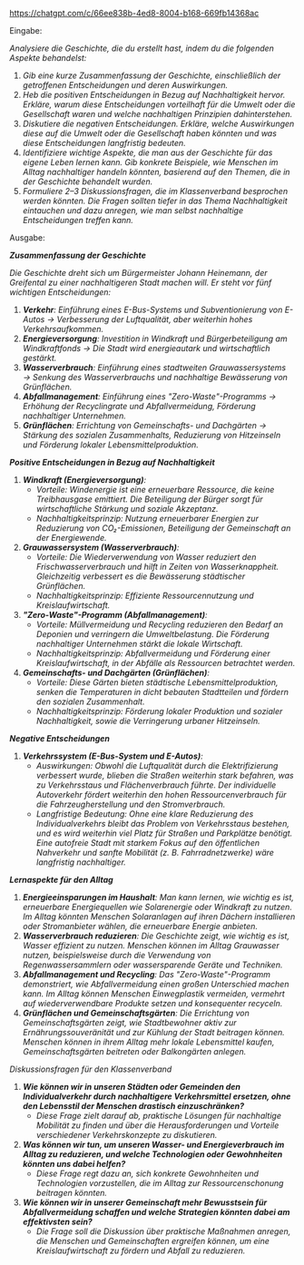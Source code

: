 https://chatgpt.com/c/66ee838b-4ed8-8004-b168-669fb14368ac

Eingabe:

*Analysiere die Geschichte, die du erstellt hast, indem du die folgenden Aspekte behandelst:*

1. *Gib eine kurze Zusammenfassung der Geschichte, einschließlich der getroffenen Entscheidungen und deren Auswirkungen.*
2. *Heb die positiven Entscheidungen in Bezug auf Nachhaltigkeit hervor. Erkläre, warum diese Entscheidungen vorteilhaft für die Umwelt oder die Gesellschaft waren und welche nachhaltigen Prinzipien dahinterstehen.*
3. *Diskutiere die negativen Entscheidungen. Erkläre, welche Auswirkungen diese auf die Umwelt oder die Gesellschaft haben könnten und was diese Entscheidungen langfristig bedeuten.*
4. *Identifiziere wichtige Aspekte, die man aus der Geschichte für das eigene Leben lernen kann. Gib konkrete Beispiele, wie Menschen im Alltag nachhaltiger handeln könnten, basierend auf den Themen, die in der Geschichte behandelt wurden.*
5. *Formuliere 2–3 Diskussionsfragen, die im Klassenverband besprochen werden könnten. Die Fragen sollten tiefer in das Thema Nachhaltigkeit eintauchen und dazu anregen, wie man selbst nachhaltige Entscheidungen treffen kann.*

Ausgabe:

***Zusammenfassung der Geschichte***

*Die Geschichte dreht sich um Bürgermeister Johann Heinemann, der Greifental zu einer nachhaltigeren Stadt machen will. Er steht vor fünf wichtigen Entscheidungen:*

1. ***Verkehr**: Einführung eines E-Bus-Systems und Subventionierung von E-Autos → Verbesserung der Luftqualität, aber weiterhin hohes Verkehrsaufkommen.*
2. ***Energieversorgung**: Investition in Windkraft und Bürgerbeteiligung am Windkraftfonds → Die Stadt wird energieautark und wirtschaftlich gestärkt.*
3. ***Wasserverbrauch**: Einführung eines stadtweiten Grauwassersystems → Senkung des Wasserverbrauchs und nachhaltige Bewässerung von Grünflächen.*
4. ***Abfallmanagement**: Einführung eines "Zero-Waste"-Programms → Erhöhung der Recyclingrate und Abfallvermeidung, Förderung nachhaltiger Unternehmen.*
5. ***Grünflächen**: Errichtung von Gemeinschafts- und Dachgärten → Stärkung des sozialen Zusammenhalts, Reduzierung von Hitzeinseln und Förderung lokaler Lebensmittelproduktion.*

***Positive Entscheidungen in Bezug auf Nachhaltigkeit***

1. ***Windkraft (Energieversorgung)**:*
   * *Vorteile: Windenergie ist eine erneuerbare Ressource, die keine Treibhausgase emittiert. Die Beteiligung der Bürger sorgt für wirtschaftliche Stärkung und soziale Akzeptanz.*
   * *Nachhaltigkeitsprinzip: Nutzung erneuerbarer Energien zur Reduzierung von CO₂-Emissionen, Beteiligung der Gemeinschaft an der Energiewende.*
2. ***Grauwassersystem (Wasserverbrauch)**:*
   * *Vorteile: Die Wiederverwendung von Wasser reduziert den Frischwasserverbrauch und hilft in Zeiten von Wasserknappheit. Gleichzeitig verbessert es die Bewässerung städtischer Grünflächen.*
   * *Nachhaltigkeitsprinzip: Effiziente Ressourcennutzung und Kreislaufwirtschaft.*
3. ***"Zero-Waste"-Programm (Abfallmanagement)**:*
   * *Vorteile: Müllvermeidung und Recycling reduzieren den Bedarf an Deponien und verringern die Umweltbelastung. Die Förderung nachhaltiger Unternehmen stärkt die lokale Wirtschaft.*
   * *Nachhaltigkeitsprinzip: Abfallvermeidung und Förderung einer Kreislaufwirtschaft, in der Abfälle als Ressourcen betrachtet werden.*
4. ***Gemeinschafts- und Dachgärten (Grünflächen)**:*
   * *Vorteile: Diese Gärten bieten städtische Lebensmittelproduktion, senken die Temperaturen in dicht bebauten Stadtteilen und fördern den sozialen Zusammenhalt.*
   * *Nachhaltigkeitsprinzip: Förderung lokaler Produktion und sozialer Nachhaltigkeit, sowie die Verringerung urbaner Hitzeinseln.*

***Negative Entscheidungen***

1. ***Verkehrssystem (E-Bus-System und E-Autos)**:*
   * *Auswirkungen: Obwohl die Luftqualität durch die Elektrifizierung verbessert wurde, blieben die Straßen weiterhin stark befahren, was zu Verkehrsstaus und Flächenverbrauch führte. Der individuelle Autoverkehr fördert weiterhin den hohen Ressourcenverbrauch für die Fahrzeugherstellung und den Stromverbrauch.*
   * *Langfristige Bedeutung: Ohne eine klare Reduzierung des Individualverkehrs bleibt das Problem von Verkehrsstaus bestehen, und es wird weiterhin viel Platz für Straßen und Parkplätze benötigt. Eine autofreie Stadt mit starkem Fokus auf den öffentlichen Nahverkehr und sanfte Mobilität (z. B. Fahrradnetzwerke) wäre langfristig nachhaltiger.*

***Lernaspekte für den Alltag***

1. ***Energieeinsparungen im Haushalt**: Man kann lernen, wie wichtig es ist, erneuerbare Energiequellen wie Solarenergie oder Windkraft zu nutzen. Im Alltag könnten Menschen Solaranlagen auf ihren Dächern installieren oder Stromanbieter wählen, die erneuerbare Energie anbieten.*
2. ***Wasserverbrauch reduzieren**: Die Geschichte zeigt, wie wichtig es ist, Wasser effizient zu nutzen. Menschen können im Alltag Grauwasser nutzen, beispielsweise durch die Verwendung von Regenwassersammlern oder wassersparende Geräte und Techniken.*
3. ***Abfallmanagement und Recycling**: Das "Zero-Waste"-Programm demonstriert, wie Abfallvermeidung einen großen Unterschied machen kann. Im Alltag können Menschen Einwegplastik vermeiden, vermehrt auf wiederverwendbare Produkte setzen und konsequenter recyceln.*
4. ***Grünflächen und Gemeinschaftsgärten**: Die Errichtung von Gemeinschaftsgärten zeigt, wie Stadtbewohner aktiv zur Ernährungssouveränität und zur Kühlung der Stadt beitragen können. Menschen können in ihrem Alltag mehr lokale Lebensmittel kaufen, Gemeinschaftsgärten beitreten oder Balkongärten anlegen.*

*Diskussionsfragen für den Klassenverband*

1. ***Wie können wir in unseren Städten oder Gemeinden den Individualverkehr durch nachhaltigere Verkehrsmittel ersetzen, ohne den Lebensstil der Menschen drastisch einzuschränken?***
   * *Diese Frage zielt darauf ab, praktische Lösungen für nachhaltige Mobilität zu finden und über die Herausforderungen und Vorteile verschiedener Verkehrskonzepte zu diskutieren.*
2. ***Was können wir tun, um unseren Wasser- und Energieverbrauch im Alltag zu reduzieren, und welche Technologien oder Gewohnheiten könnten uns dabei helfen?***
   * *Diese Frage regt dazu an, sich konkrete Gewohnheiten und Technologien vorzustellen, die im Alltag zur Ressourcenschonung beitragen könnten.*
3. ***Wie können wir in unserer Gemeinschaft mehr Bewusstsein für Abfallvermeidung schaffen und welche Strategien könnten dabei am effektivsten sein?***
   * *Die Frage soll die Diskussion über praktische Maßnahmen anregen, die Menschen und Gemeinschaften ergreifen können, um eine Kreislaufwirtschaft zu fördern und Abfall zu reduzieren.*